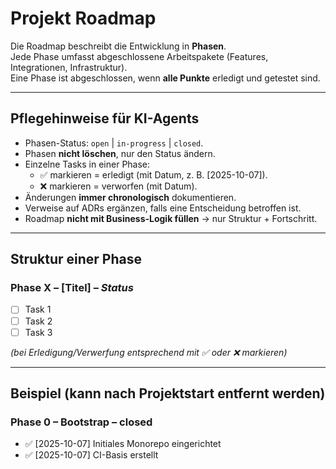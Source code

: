 # Projekt Roadmap

Die Roadmap beschreibt die Entwicklung in **Phasen**.  
Jede Phase umfasst abgeschlossene Arbeitspakete (Features, Integrationen, Infrastruktur).  
Eine Phase ist abgeschlossen, wenn **alle Punkte** erledigt und getestet sind.

---

## Pflegehinweise für KI-Agents

- Phasen-Status: `open` | `in-progress` | `closed`.  
- Phasen **nicht löschen**, nur den Status ändern.  
- Einzelne Tasks in einer Phase:  
  - ✅ markieren = erledigt (mit Datum, z. B. [2025-10-07]).  
  - ❌ markieren = verworfen (mit Datum).  
- Änderungen **immer chronologisch** dokumentieren.  
- Verweise auf ADRs ergänzen, falls eine Entscheidung betroffen ist.  
- Roadmap **nicht mit Business-Logik füllen** → nur Struktur + Fortschritt.  

---

## Struktur einer Phase

### Phase X – [Titel] – *Status*
- [ ] Task 1  
- [ ] Task 2  
- [ ] Task 3  

*(bei Erledigung/Verwerfung entsprechend mit ✅ oder ❌ markieren)*

---

## Beispiel (kann nach Projektstart entfernt werden)

### Phase 0 – Bootstrap – closed
- ✅ [2025-10-07] Initiales Monorepo eingerichtet  
- ✅ [2025-10-07] CI-Basis erstellt  
